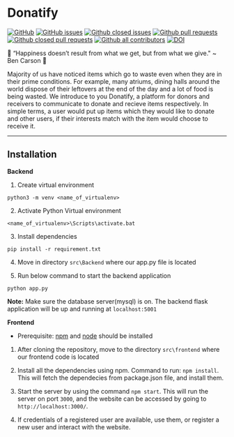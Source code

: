 # Donatify
[![GitHub](https://img.shields.io/github/license/agupta15k/ncsu_se_fall22_22_pr_1?color=green&label=license&logo=MIT)](https://github.com/agupta15k/ncsu_se_fall22_22_pr_1/blob/main/LICENSE.md)
[![GitHub issues](https://img.shields.io/github/issues-raw/agupta15k/ncsu_se_fall22_22_pr_1)](https://github.com/agupta15k/ncsu_se_fall22_22_pr_1/issues)
[![Github closed issues](https://img.shields.io/github/issues-closed-raw/agupta15k/ncsu_se_fall22_22_pr_1)](https://github.com/agupta15k/ncsu_se_fall22_22_pr_1/issues?q=is%3Aissue+is%3Aclosed)
[![Github pull requests](https://img.shields.io/github/issues-pr/agupta15k/ncsu_se_fall22_22_pr_1?color=red)](https://github.com/agupta15k/ncsu_se_fall22_22_pr_1/pulls)
[![Github closed pull requests](https://img.shields.io/github/issues-pr-closed/agupta15k/ncsu_se_fall22_22_pr_1?color=blue)](https://github.com/agupta15k/ncsu_se_fall22_22_pr_1/pulls?q=is%3Apr+is%3Aclosed)
[![Github all contributors](https://img.shields.io/github/contributors/agupta15k/ncsu_se_fall22_22_pr_1?color=green)](https://github.com/agupta15k/ncsu_se_fall22_22_pr_1/graphs/contributors)
[![DOI](https://zenodo.org/badge/542853527.svg)](https://zenodo.org/badge/latestdoi/542853527)

:clap: “Happiness doesn’t result from what we get, but from what we give." ~ Ben Carson :clap:

Majority of us have noticed items which go to waste even when they are in their prime conditions. For example, many atriums, dining halls around the world dispose of their leftovers at the end of the day and a lot of food is being wasted. We introduce to you Donatify, a platform for donors and receivers to communicate to donate and recieve items respectively. In simple terms, a user would put up items which they would like to donate and other users, if their interests match with the item would choose to receive it.    

---
## Installation

**Backend**

1. Create virtual environment  
```
python3 -m venv <name_of_virtualenv>
```     
2. Activate Python Virtual environment  
```
<name_of_virtualenv>\Scripts\activate.bat
```
3. Install dependencies
```
pip install -r requirement.txt
```
4. Move in directory ```src\Backend``` where our app.py file is located   

5. Run below command to start the backend application
```
python app.py
```
**Note:** Make sure the database server(mysql) is on. The backend flask application will be up and running at ```localhost:5001```

**Frontend**

* Prerequisite: [npm](https://www.npmjs.com/) and [node](https://nodejs.org/en/) should be installed

1. After cloning the repository, move to the directory ```src\frontend``` where our frontend code is located

2. Install all the dependencies using npm. Command to run: ```npm install```. This will fetch the dependecies from package.json file, and install them.

3. Start the server by using the command ```npm start```. This will run the server on port ```3000```, and the website can be accessed by going to ```http://localhost:3000/```.

4. If credentials of a registered user are available, use them, or register a new user and interact with the website.
